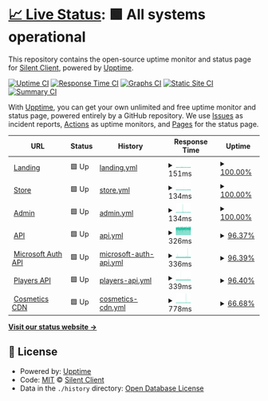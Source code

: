 # [📈 Live Status](https://status.silentclient.net): <!--live status--> **🟩 All systems operational**

This repository contains the open-source uptime monitor and status page for [Silent Client](silentclient.net), powered by [Upptime](https://github.com/upptime/upptime).

[![Uptime CI](https://github.com/Silent-Client/status/workflows/Uptime%20CI/badge.svg)](https://github.com/Silent-Client/status/actions?query=workflow%3A%22Uptime+CI%22)
[![Response Time CI](https://github.com/Silent-Client/status/workflows/Response%20Time%20CI/badge.svg)](https://github.com/Silent-Client/status/actions?query=workflow%3A%22Response+Time+CI%22)
[![Graphs CI](https://github.com/Silent-Client/status/workflows/Graphs%20CI/badge.svg)](https://github.com/Silent-Client/status/actions?query=workflow%3A%22Graphs+CI%22)
[![Static Site CI](https://github.com/Silent-Client/status/workflows/Static%20Site%20CI/badge.svg)](https://github.com/Silent-Client/status/actions?query=workflow%3A%22Static+Site+CI%22)
[![Summary CI](https://github.com/Silent-Client/status/workflows/Summary%20CI/badge.svg)](https://github.com/Silent-Client/status/actions?query=workflow%3A%22Summary+CI%22)

With [Upptime](https://upptime.js.org), you can get your own unlimited and free uptime monitor and status page, powered entirely by a GitHub repository. We use [Issues](https://github.com/Silent-Client/status/issues) as incident reports, [Actions](https://github.com/Silent-Client/status/actions) as uptime monitors, and [Pages](https://status.silentclient.net) for the status page.

<!--start: status pages-->
<!-- This summary is generated by Upptime (https://github.com/upptime/upptime) -->
<!-- Do not edit this manually, your changes will be overwritten -->
<!-- prettier-ignore -->
| URL | Status | History | Response Time | Uptime |
| --- | ------ | ------- | ------------- | ------ |
| <img alt="" src="https://icons.duckduckgo.com/ip3/silentclient.net.ico" height="13"> [Landing](https://silentclient.net) | 🟩 Up | [landing.yml](https://github.com/Silent-Client/status/commits/HEAD/history/landing.yml) | <details><summary><img alt="Response time graph" src="./graphs/landing/response-time-week.png" height="20"> 151ms</summary><br><a href="https://status.silentclient.net/history/landing"><img alt="Response time 149" src="https://img.shields.io/endpoint?url=https%3A%2F%2Fraw.githubusercontent.com%2FSilent-Client%2Fstatus%2FHEAD%2Fapi%2Flanding%2Fresponse-time.json"></a><br><a href="https://status.silentclient.net/history/landing"><img alt="24-hour response time 149" src="https://img.shields.io/endpoint?url=https%3A%2F%2Fraw.githubusercontent.com%2FSilent-Client%2Fstatus%2FHEAD%2Fapi%2Flanding%2Fresponse-time-day.json"></a><br><a href="https://status.silentclient.net/history/landing"><img alt="7-day response time 151" src="https://img.shields.io/endpoint?url=https%3A%2F%2Fraw.githubusercontent.com%2FSilent-Client%2Fstatus%2FHEAD%2Fapi%2Flanding%2Fresponse-time-week.json"></a><br><a href="https://status.silentclient.net/history/landing"><img alt="30-day response time 149" src="https://img.shields.io/endpoint?url=https%3A%2F%2Fraw.githubusercontent.com%2FSilent-Client%2Fstatus%2FHEAD%2Fapi%2Flanding%2Fresponse-time-month.json"></a><br><a href="https://status.silentclient.net/history/landing"><img alt="1-year response time 149" src="https://img.shields.io/endpoint?url=https%3A%2F%2Fraw.githubusercontent.com%2FSilent-Client%2Fstatus%2FHEAD%2Fapi%2Flanding%2Fresponse-time-year.json"></a></details> | <details><summary><a href="https://status.silentclient.net/history/landing">100.00%</a></summary><a href="https://status.silentclient.net/history/landing"><img alt="All-time uptime 100.00%" src="https://img.shields.io/endpoint?url=https%3A%2F%2Fraw.githubusercontent.com%2FSilent-Client%2Fstatus%2FHEAD%2Fapi%2Flanding%2Fuptime.json"></a><br><a href="https://status.silentclient.net/history/landing"><img alt="24-hour uptime 100.00%" src="https://img.shields.io/endpoint?url=https%3A%2F%2Fraw.githubusercontent.com%2FSilent-Client%2Fstatus%2FHEAD%2Fapi%2Flanding%2Fuptime-day.json"></a><br><a href="https://status.silentclient.net/history/landing"><img alt="7-day uptime 100.00%" src="https://img.shields.io/endpoint?url=https%3A%2F%2Fraw.githubusercontent.com%2FSilent-Client%2Fstatus%2FHEAD%2Fapi%2Flanding%2Fuptime-week.json"></a><br><a href="https://status.silentclient.net/history/landing"><img alt="30-day uptime 100.00%" src="https://img.shields.io/endpoint?url=https%3A%2F%2Fraw.githubusercontent.com%2FSilent-Client%2Fstatus%2FHEAD%2Fapi%2Flanding%2Fuptime-month.json"></a><br><a href="https://status.silentclient.net/history/landing"><img alt="1-year uptime 100.00%" src="https://img.shields.io/endpoint?url=https%3A%2F%2Fraw.githubusercontent.com%2FSilent-Client%2Fstatus%2FHEAD%2Fapi%2Flanding%2Fuptime-year.json"></a></details>
| <img alt="" src="https://icons.duckduckgo.com/ip3/store.silentclient.net.ico" height="13"> [Store](https://store.silentclient.net) | 🟩 Up | [store.yml](https://github.com/Silent-Client/status/commits/HEAD/history/store.yml) | <details><summary><img alt="Response time graph" src="./graphs/store/response-time-week.png" height="20"> 134ms</summary><br><a href="https://status.silentclient.net/history/store"><img alt="Response time 132" src="https://img.shields.io/endpoint?url=https%3A%2F%2Fraw.githubusercontent.com%2FSilent-Client%2Fstatus%2FHEAD%2Fapi%2Fstore%2Fresponse-time.json"></a><br><a href="https://status.silentclient.net/history/store"><img alt="24-hour response time 136" src="https://img.shields.io/endpoint?url=https%3A%2F%2Fraw.githubusercontent.com%2FSilent-Client%2Fstatus%2FHEAD%2Fapi%2Fstore%2Fresponse-time-day.json"></a><br><a href="https://status.silentclient.net/history/store"><img alt="7-day response time 134" src="https://img.shields.io/endpoint?url=https%3A%2F%2Fraw.githubusercontent.com%2FSilent-Client%2Fstatus%2FHEAD%2Fapi%2Fstore%2Fresponse-time-week.json"></a><br><a href="https://status.silentclient.net/history/store"><img alt="30-day response time 132" src="https://img.shields.io/endpoint?url=https%3A%2F%2Fraw.githubusercontent.com%2FSilent-Client%2Fstatus%2FHEAD%2Fapi%2Fstore%2Fresponse-time-month.json"></a><br><a href="https://status.silentclient.net/history/store"><img alt="1-year response time 132" src="https://img.shields.io/endpoint?url=https%3A%2F%2Fraw.githubusercontent.com%2FSilent-Client%2Fstatus%2FHEAD%2Fapi%2Fstore%2Fresponse-time-year.json"></a></details> | <details><summary><a href="https://status.silentclient.net/history/store">100.00%</a></summary><a href="https://status.silentclient.net/history/store"><img alt="All-time uptime 100.00%" src="https://img.shields.io/endpoint?url=https%3A%2F%2Fraw.githubusercontent.com%2FSilent-Client%2Fstatus%2FHEAD%2Fapi%2Fstore%2Fuptime.json"></a><br><a href="https://status.silentclient.net/history/store"><img alt="24-hour uptime 100.00%" src="https://img.shields.io/endpoint?url=https%3A%2F%2Fraw.githubusercontent.com%2FSilent-Client%2Fstatus%2FHEAD%2Fapi%2Fstore%2Fuptime-day.json"></a><br><a href="https://status.silentclient.net/history/store"><img alt="7-day uptime 100.00%" src="https://img.shields.io/endpoint?url=https%3A%2F%2Fraw.githubusercontent.com%2FSilent-Client%2Fstatus%2FHEAD%2Fapi%2Fstore%2Fuptime-week.json"></a><br><a href="https://status.silentclient.net/history/store"><img alt="30-day uptime 100.00%" src="https://img.shields.io/endpoint?url=https%3A%2F%2Fraw.githubusercontent.com%2FSilent-Client%2Fstatus%2FHEAD%2Fapi%2Fstore%2Fuptime-month.json"></a><br><a href="https://status.silentclient.net/history/store"><img alt="1-year uptime 100.00%" src="https://img.shields.io/endpoint?url=https%3A%2F%2Fraw.githubusercontent.com%2FSilent-Client%2Fstatus%2FHEAD%2Fapi%2Fstore%2Fuptime-year.json"></a></details>
| <img alt="" src="https://icons.duckduckgo.com/ip3/admin.silentclient.net.ico" height="13"> [Admin](https://admin.silentclient.net) | 🟩 Up | [admin.yml](https://github.com/Silent-Client/status/commits/HEAD/history/admin.yml) | <details><summary><img alt="Response time graph" src="./graphs/admin/response-time-week.png" height="20"> 134ms</summary><br><a href="https://status.silentclient.net/history/admin"><img alt="Response time 133" src="https://img.shields.io/endpoint?url=https%3A%2F%2Fraw.githubusercontent.com%2FSilent-Client%2Fstatus%2FHEAD%2Fapi%2Fadmin%2Fresponse-time.json"></a><br><a href="https://status.silentclient.net/history/admin"><img alt="24-hour response time 135" src="https://img.shields.io/endpoint?url=https%3A%2F%2Fraw.githubusercontent.com%2FSilent-Client%2Fstatus%2FHEAD%2Fapi%2Fadmin%2Fresponse-time-day.json"></a><br><a href="https://status.silentclient.net/history/admin"><img alt="7-day response time 134" src="https://img.shields.io/endpoint?url=https%3A%2F%2Fraw.githubusercontent.com%2FSilent-Client%2Fstatus%2FHEAD%2Fapi%2Fadmin%2Fresponse-time-week.json"></a><br><a href="https://status.silentclient.net/history/admin"><img alt="30-day response time 133" src="https://img.shields.io/endpoint?url=https%3A%2F%2Fraw.githubusercontent.com%2FSilent-Client%2Fstatus%2FHEAD%2Fapi%2Fadmin%2Fresponse-time-month.json"></a><br><a href="https://status.silentclient.net/history/admin"><img alt="1-year response time 133" src="https://img.shields.io/endpoint?url=https%3A%2F%2Fraw.githubusercontent.com%2FSilent-Client%2Fstatus%2FHEAD%2Fapi%2Fadmin%2Fresponse-time-year.json"></a></details> | <details><summary><a href="https://status.silentclient.net/history/admin">100.00%</a></summary><a href="https://status.silentclient.net/history/admin"><img alt="All-time uptime 100.00%" src="https://img.shields.io/endpoint?url=https%3A%2F%2Fraw.githubusercontent.com%2FSilent-Client%2Fstatus%2FHEAD%2Fapi%2Fadmin%2Fuptime.json"></a><br><a href="https://status.silentclient.net/history/admin"><img alt="24-hour uptime 100.00%" src="https://img.shields.io/endpoint?url=https%3A%2F%2Fraw.githubusercontent.com%2FSilent-Client%2Fstatus%2FHEAD%2Fapi%2Fadmin%2Fuptime-day.json"></a><br><a href="https://status.silentclient.net/history/admin"><img alt="7-day uptime 100.00%" src="https://img.shields.io/endpoint?url=https%3A%2F%2Fraw.githubusercontent.com%2FSilent-Client%2Fstatus%2FHEAD%2Fapi%2Fadmin%2Fuptime-week.json"></a><br><a href="https://status.silentclient.net/history/admin"><img alt="30-day uptime 100.00%" src="https://img.shields.io/endpoint?url=https%3A%2F%2Fraw.githubusercontent.com%2FSilent-Client%2Fstatus%2FHEAD%2Fapi%2Fadmin%2Fuptime-month.json"></a><br><a href="https://status.silentclient.net/history/admin"><img alt="1-year uptime 100.00%" src="https://img.shields.io/endpoint?url=https%3A%2F%2Fraw.githubusercontent.com%2FSilent-Client%2Fstatus%2FHEAD%2Fapi%2Fadmin%2Fuptime-year.json"></a></details>
| <img alt="" src="https://icons.duckduckgo.com/ip3/api.silentclient.net.ico" height="13"> [API](https://api.silentclient.net) | 🟩 Up | [api.yml](https://github.com/Silent-Client/status/commits/HEAD/history/api.yml) | <details><summary><img alt="Response time graph" src="./graphs/api/response-time-week.png" height="20"> 326ms</summary><br><a href="https://status.silentclient.net/history/api"><img alt="Response time 339" src="https://img.shields.io/endpoint?url=https%3A%2F%2Fraw.githubusercontent.com%2FSilent-Client%2Fstatus%2FHEAD%2Fapi%2Fapi%2Fresponse-time.json"></a><br><a href="https://status.silentclient.net/history/api"><img alt="24-hour response time 330" src="https://img.shields.io/endpoint?url=https%3A%2F%2Fraw.githubusercontent.com%2FSilent-Client%2Fstatus%2FHEAD%2Fapi%2Fapi%2Fresponse-time-day.json"></a><br><a href="https://status.silentclient.net/history/api"><img alt="7-day response time 326" src="https://img.shields.io/endpoint?url=https%3A%2F%2Fraw.githubusercontent.com%2FSilent-Client%2Fstatus%2FHEAD%2Fapi%2Fapi%2Fresponse-time-week.json"></a><br><a href="https://status.silentclient.net/history/api"><img alt="30-day response time 339" src="https://img.shields.io/endpoint?url=https%3A%2F%2Fraw.githubusercontent.com%2FSilent-Client%2Fstatus%2FHEAD%2Fapi%2Fapi%2Fresponse-time-month.json"></a><br><a href="https://status.silentclient.net/history/api"><img alt="1-year response time 339" src="https://img.shields.io/endpoint?url=https%3A%2F%2Fraw.githubusercontent.com%2FSilent-Client%2Fstatus%2FHEAD%2Fapi%2Fapi%2Fresponse-time-year.json"></a></details> | <details><summary><a href="https://status.silentclient.net/history/api">96.37%</a></summary><a href="https://status.silentclient.net/history/api"><img alt="All-time uptime 97.20%" src="https://img.shields.io/endpoint?url=https%3A%2F%2Fraw.githubusercontent.com%2FSilent-Client%2Fstatus%2FHEAD%2Fapi%2Fapi%2Fuptime.json"></a><br><a href="https://status.silentclient.net/history/api"><img alt="24-hour uptime 74.61%" src="https://img.shields.io/endpoint?url=https%3A%2F%2Fraw.githubusercontent.com%2FSilent-Client%2Fstatus%2FHEAD%2Fapi%2Fapi%2Fuptime-day.json"></a><br><a href="https://status.silentclient.net/history/api"><img alt="7-day uptime 96.37%" src="https://img.shields.io/endpoint?url=https%3A%2F%2Fraw.githubusercontent.com%2FSilent-Client%2Fstatus%2FHEAD%2Fapi%2Fapi%2Fuptime-week.json"></a><br><a href="https://status.silentclient.net/history/api"><img alt="30-day uptime 97.20%" src="https://img.shields.io/endpoint?url=https%3A%2F%2Fraw.githubusercontent.com%2FSilent-Client%2Fstatus%2FHEAD%2Fapi%2Fapi%2Fuptime-month.json"></a><br><a href="https://status.silentclient.net/history/api"><img alt="1-year uptime 97.20%" src="https://img.shields.io/endpoint?url=https%3A%2F%2Fraw.githubusercontent.com%2FSilent-Client%2Fstatus%2FHEAD%2Fapi%2Fapi%2Fuptime-year.json"></a></details>
| <img alt="" src="https://icons.duckduckgo.com/ip3/auth.silentclient.net.ico" height="13"> [Microsoft Auth API](https://auth.silentclient.net) | 🟩 Up | [microsoft-auth-api.yml](https://github.com/Silent-Client/status/commits/HEAD/history/microsoft-auth-api.yml) | <details><summary><img alt="Response time graph" src="./graphs/microsoft-auth-api/response-time-week.png" height="20"> 336ms</summary><br><a href="https://status.silentclient.net/history/microsoft-auth-api"><img alt="Response time 344" src="https://img.shields.io/endpoint?url=https%3A%2F%2Fraw.githubusercontent.com%2FSilent-Client%2Fstatus%2FHEAD%2Fapi%2Fmicrosoft-auth-api%2Fresponse-time.json"></a><br><a href="https://status.silentclient.net/history/microsoft-auth-api"><img alt="24-hour response time 333" src="https://img.shields.io/endpoint?url=https%3A%2F%2Fraw.githubusercontent.com%2FSilent-Client%2Fstatus%2FHEAD%2Fapi%2Fmicrosoft-auth-api%2Fresponse-time-day.json"></a><br><a href="https://status.silentclient.net/history/microsoft-auth-api"><img alt="7-day response time 336" src="https://img.shields.io/endpoint?url=https%3A%2F%2Fraw.githubusercontent.com%2FSilent-Client%2Fstatus%2FHEAD%2Fapi%2Fmicrosoft-auth-api%2Fresponse-time-week.json"></a><br><a href="https://status.silentclient.net/history/microsoft-auth-api"><img alt="30-day response time 344" src="https://img.shields.io/endpoint?url=https%3A%2F%2Fraw.githubusercontent.com%2FSilent-Client%2Fstatus%2FHEAD%2Fapi%2Fmicrosoft-auth-api%2Fresponse-time-month.json"></a><br><a href="https://status.silentclient.net/history/microsoft-auth-api"><img alt="1-year response time 344" src="https://img.shields.io/endpoint?url=https%3A%2F%2Fraw.githubusercontent.com%2FSilent-Client%2Fstatus%2FHEAD%2Fapi%2Fmicrosoft-auth-api%2Fresponse-time-year.json"></a></details> | <details><summary><a href="https://status.silentclient.net/history/microsoft-auth-api">96.39%</a></summary><a href="https://status.silentclient.net/history/microsoft-auth-api"><img alt="All-time uptime 97.21%" src="https://img.shields.io/endpoint?url=https%3A%2F%2Fraw.githubusercontent.com%2FSilent-Client%2Fstatus%2FHEAD%2Fapi%2Fmicrosoft-auth-api%2Fuptime.json"></a><br><a href="https://status.silentclient.net/history/microsoft-auth-api"><img alt="24-hour uptime 74.71%" src="https://img.shields.io/endpoint?url=https%3A%2F%2Fraw.githubusercontent.com%2FSilent-Client%2Fstatus%2FHEAD%2Fapi%2Fmicrosoft-auth-api%2Fuptime-day.json"></a><br><a href="https://status.silentclient.net/history/microsoft-auth-api"><img alt="7-day uptime 96.39%" src="https://img.shields.io/endpoint?url=https%3A%2F%2Fraw.githubusercontent.com%2FSilent-Client%2Fstatus%2FHEAD%2Fapi%2Fmicrosoft-auth-api%2Fuptime-week.json"></a><br><a href="https://status.silentclient.net/history/microsoft-auth-api"><img alt="30-day uptime 97.21%" src="https://img.shields.io/endpoint?url=https%3A%2F%2Fraw.githubusercontent.com%2FSilent-Client%2Fstatus%2FHEAD%2Fapi%2Fmicrosoft-auth-api%2Fuptime-month.json"></a><br><a href="https://status.silentclient.net/history/microsoft-auth-api"><img alt="1-year uptime 97.21%" src="https://img.shields.io/endpoint?url=https%3A%2F%2Fraw.githubusercontent.com%2FSilent-Client%2Fstatus%2FHEAD%2Fapi%2Fmicrosoft-auth-api%2Fuptime-year.json"></a></details>
| <img alt="" src="https://icons.duckduckgo.com/ip3/players.silentclient.net.ico" height="13"> [Players API](https://players.silentclient.net) | 🟩 Up | [players-api.yml](https://github.com/Silent-Client/status/commits/HEAD/history/players-api.yml) | <details><summary><img alt="Response time graph" src="./graphs/players-api/response-time-week.png" height="20"> 339ms</summary><br><a href="https://status.silentclient.net/history/players-api"><img alt="Response time 334" src="https://img.shields.io/endpoint?url=https%3A%2F%2Fraw.githubusercontent.com%2FSilent-Client%2Fstatus%2FHEAD%2Fapi%2Fplayers-api%2Fresponse-time.json"></a><br><a href="https://status.silentclient.net/history/players-api"><img alt="24-hour response time 328" src="https://img.shields.io/endpoint?url=https%3A%2F%2Fraw.githubusercontent.com%2FSilent-Client%2Fstatus%2FHEAD%2Fapi%2Fplayers-api%2Fresponse-time-day.json"></a><br><a href="https://status.silentclient.net/history/players-api"><img alt="7-day response time 339" src="https://img.shields.io/endpoint?url=https%3A%2F%2Fraw.githubusercontent.com%2FSilent-Client%2Fstatus%2FHEAD%2Fapi%2Fplayers-api%2Fresponse-time-week.json"></a><br><a href="https://status.silentclient.net/history/players-api"><img alt="30-day response time 334" src="https://img.shields.io/endpoint?url=https%3A%2F%2Fraw.githubusercontent.com%2FSilent-Client%2Fstatus%2FHEAD%2Fapi%2Fplayers-api%2Fresponse-time-month.json"></a><br><a href="https://status.silentclient.net/history/players-api"><img alt="1-year response time 334" src="https://img.shields.io/endpoint?url=https%3A%2F%2Fraw.githubusercontent.com%2FSilent-Client%2Fstatus%2FHEAD%2Fapi%2Fplayers-api%2Fresponse-time-year.json"></a></details> | <details><summary><a href="https://status.silentclient.net/history/players-api">96.40%</a></summary><a href="https://status.silentclient.net/history/players-api"><img alt="All-time uptime 98.87%" src="https://img.shields.io/endpoint?url=https%3A%2F%2Fraw.githubusercontent.com%2FSilent-Client%2Fstatus%2FHEAD%2Fapi%2Fplayers-api%2Fuptime.json"></a><br><a href="https://status.silentclient.net/history/players-api"><img alt="24-hour uptime 74.81%" src="https://img.shields.io/endpoint?url=https%3A%2F%2Fraw.githubusercontent.com%2FSilent-Client%2Fstatus%2FHEAD%2Fapi%2Fplayers-api%2Fuptime-day.json"></a><br><a href="https://status.silentclient.net/history/players-api"><img alt="7-day uptime 96.40%" src="https://img.shields.io/endpoint?url=https%3A%2F%2Fraw.githubusercontent.com%2FSilent-Client%2Fstatus%2FHEAD%2Fapi%2Fplayers-api%2Fuptime-week.json"></a><br><a href="https://status.silentclient.net/history/players-api"><img alt="30-day uptime 98.87%" src="https://img.shields.io/endpoint?url=https%3A%2F%2Fraw.githubusercontent.com%2FSilent-Client%2Fstatus%2FHEAD%2Fapi%2Fplayers-api%2Fuptime-month.json"></a><br><a href="https://status.silentclient.net/history/players-api"><img alt="1-year uptime 98.87%" src="https://img.shields.io/endpoint?url=https%3A%2F%2Fraw.githubusercontent.com%2FSilent-Client%2Fstatus%2FHEAD%2Fapi%2Fplayers-api%2Fuptime-year.json"></a></details>
| <img alt="" src="https://icons.duckduckgo.com/ip3/cosmetics.silentclient.net.ico" height="13"> [Cosmetics CDN](https://cosmetics.silentclient.net) | 🟩 Up | [cosmetics-cdn.yml](https://github.com/Silent-Client/status/commits/HEAD/history/cosmetics-cdn.yml) | <details><summary><img alt="Response time graph" src="./graphs/cosmetics-cdn/response-time-week.png" height="20"> 778ms</summary><br><a href="https://status.silentclient.net/history/cosmetics-cdn"><img alt="Response time 654" src="https://img.shields.io/endpoint?url=https%3A%2F%2Fraw.githubusercontent.com%2FSilent-Client%2Fstatus%2FHEAD%2Fapi%2Fcosmetics-cdn%2Fresponse-time.json"></a><br><a href="https://status.silentclient.net/history/cosmetics-cdn"><img alt="24-hour response time 620" src="https://img.shields.io/endpoint?url=https%3A%2F%2Fraw.githubusercontent.com%2FSilent-Client%2Fstatus%2FHEAD%2Fapi%2Fcosmetics-cdn%2Fresponse-time-day.json"></a><br><a href="https://status.silentclient.net/history/cosmetics-cdn"><img alt="7-day response time 778" src="https://img.shields.io/endpoint?url=https%3A%2F%2Fraw.githubusercontent.com%2FSilent-Client%2Fstatus%2FHEAD%2Fapi%2Fcosmetics-cdn%2Fresponse-time-week.json"></a><br><a href="https://status.silentclient.net/history/cosmetics-cdn"><img alt="30-day response time 654" src="https://img.shields.io/endpoint?url=https%3A%2F%2Fraw.githubusercontent.com%2FSilent-Client%2Fstatus%2FHEAD%2Fapi%2Fcosmetics-cdn%2Fresponse-time-month.json"></a><br><a href="https://status.silentclient.net/history/cosmetics-cdn"><img alt="1-year response time 654" src="https://img.shields.io/endpoint?url=https%3A%2F%2Fraw.githubusercontent.com%2FSilent-Client%2Fstatus%2FHEAD%2Fapi%2Fcosmetics-cdn%2Fresponse-time-year.json"></a></details> | <details><summary><a href="https://status.silentclient.net/history/cosmetics-cdn">66.68%</a></summary><a href="https://status.silentclient.net/history/cosmetics-cdn"><img alt="All-time uptime 89.51%" src="https://img.shields.io/endpoint?url=https%3A%2F%2Fraw.githubusercontent.com%2FSilent-Client%2Fstatus%2FHEAD%2Fapi%2Fcosmetics-cdn%2Fuptime.json"></a><br><a href="https://status.silentclient.net/history/cosmetics-cdn"><img alt="24-hour uptime 0.00%" src="https://img.shields.io/endpoint?url=https%3A%2F%2Fraw.githubusercontent.com%2FSilent-Client%2Fstatus%2FHEAD%2Fapi%2Fcosmetics-cdn%2Fuptime-day.json"></a><br><a href="https://status.silentclient.net/history/cosmetics-cdn"><img alt="7-day uptime 66.68%" src="https://img.shields.io/endpoint?url=https%3A%2F%2Fraw.githubusercontent.com%2FSilent-Client%2Fstatus%2FHEAD%2Fapi%2Fcosmetics-cdn%2Fuptime-week.json"></a><br><a href="https://status.silentclient.net/history/cosmetics-cdn"><img alt="30-day uptime 89.51%" src="https://img.shields.io/endpoint?url=https%3A%2F%2Fraw.githubusercontent.com%2FSilent-Client%2Fstatus%2FHEAD%2Fapi%2Fcosmetics-cdn%2Fuptime-month.json"></a><br><a href="https://status.silentclient.net/history/cosmetics-cdn"><img alt="1-year uptime 89.51%" src="https://img.shields.io/endpoint?url=https%3A%2F%2Fraw.githubusercontent.com%2FSilent-Client%2Fstatus%2FHEAD%2Fapi%2Fcosmetics-cdn%2Fuptime-year.json"></a></details>

<!--end: status pages-->

[**Visit our status website →**](https://status.silentclient.net)

## 📄 License

- Powered by: [Upptime](https://github.com/upptime/upptime)
- Code: [MIT](./LICENSE) © [Silent Client](silentclient.net)
- Data in the `./history` directory: [Open Database License](https://opendatacommons.org/licenses/odbl/1-0/)

